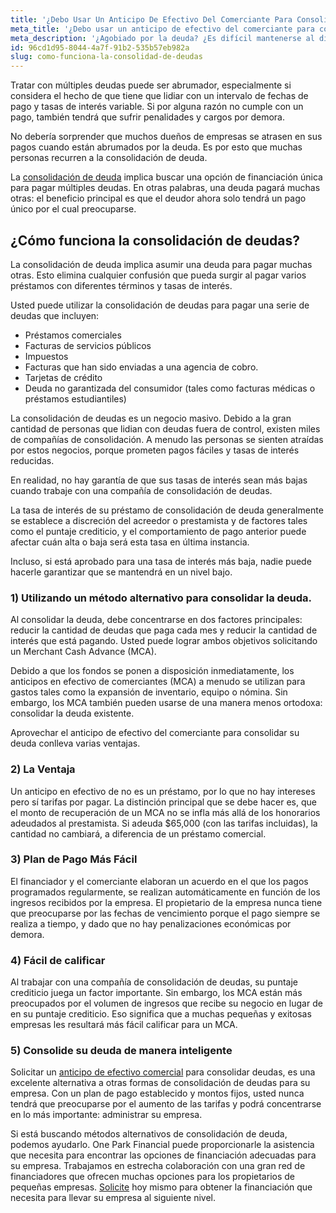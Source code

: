 ```yaml
---
title: '¿Debo Usar Un Anticipo De Efectivo Del Comerciante Para Consolidar Deudas?'
meta_title: '¿Debo usar un anticipo de efectivo del comerciante para consolidar deudas?'
meta_description: '¿Agobiado por la deuda? ¿Es difícil mantenerse al día con los pagos? Sacar un anticipo de efectivo del comerciante puede ser la opción que está buscando para consolidar su deuda en porciones digeribles y manejables.'
id: 96cd1d95-8044-4a7f-91b2-535b57eb982a
slug: como-funciona-la-consolidad-de-deudas
---
```

Tratar con múltiples deudas puede ser abrumador, especialmente si considera el hecho de que tiene que lidiar con un intervalo de fechas de pago y tasas de interés variable. Si por alguna razón no cumple con un pago, también tendrá que sufrir penalidades y cargos por demora. 

No debería sorprender que muchos dueños de empresas se atrasen en sus pagos cuando están abrumados por la deuda. Es por esto que muchas personas recurren a la consolidación de deuda.  

La [consolidación de deuda](https://www.oneparkfinancial.com/es/articulos/dueda-empresarial-buena-o-mala) implica buscar una opción de financiación única para pagar múltiples deudas. En otras palabras, una deuda pagará muchas otras: el beneficio principal es que el deudor ahora solo tendrá un pago único por el cual preocuparse. 

## ¿Cómo funciona la consolidación de deudas?

La consolidación de deuda implica asumir una deuda para pagar muchas otras. Esto elimina cualquier confusión que pueda surgir al pagar varios préstamos con diferentes términos y tasas de interés. 

Usted puede utilizar la consolidación de deudas para pagar una serie de deudas que incluyen:

- 	Préstamos comerciales
- 	Facturas de servicios públicos
- 	Impuestos
- 	Facturas que han sido enviadas a una agencia de cobro.
- 	Tarjetas de crédito
- 	Deuda no garantizada del consumidor (tales como facturas médicas o préstamos estudiantiles)

La consolidación de deudas es un negocio masivo. Debido a la gran cantidad de personas que lidian con deudas fuera de control, existen miles de compañías de consolidación. A menudo las personas se sienten atraídas por estos negocios, porque prometen pagos fáciles y tasas de interés reducidas. 

En realidad, no hay garantía de que sus tasas de interés sean más bajas cuando trabaje con una compañía de consolidación de deudas. 

La tasa de interés de su préstamo de consolidación de deuda generalmente se establece a discreción del acreedor o prestamista y de factores tales como el puntaje crediticio, y el comportamiento de pago anterior puede afectar cuán alta o baja será esta tasa en última instancia. 

Incluso, si está aprobado para una tasa de interés más baja, nadie puede hacerle garantizar que se mantendrá en un nivel bajo. 

### 1)	Utilizando un método alternativo para consolidar la deuda.

Al consolidar la deuda, debe concentrarse en dos factores principales: reducir la cantidad de deudas que paga cada mes y reducir la cantidad de interés que está pagando. Usted puede lograr ambos objetivos solicitando un Merchant Cash Advance (MCA). 

Debido a que los fondos se ponen a disposición inmediatamente, los anticipos en efectivo de  comerciantes (MCA) a menudo se utilizan para gastos tales como la expansión de inventario, equipo o nómina. Sin embargo, los MCA también pueden usarse de una manera menos ortodoxa: consolidar la deuda existente. 

Aprovechar el anticipo de efectivo del comerciante para consolidar su deuda conlleva varias ventajas. 

### 2)	La Ventaja

Un anticipo en efectivo de  no es un préstamo, por lo que no hay intereses pero sí tarifas por pagar.  La distinción principal que se debe hacer es, que el monto de recuperación de un MCA no se infla más allá de los honorarios adeudados al prestamista. Si adeuda $65,000 (con las tarifas incluidas), la cantidad no cambiará, a diferencia de un préstamo comercial. 

### 3)	Plan de Pago Más Fácil

El financiador y el comerciante elaboran un acuerdo en el que los pagos programados regularmente, se realizan automáticamente en función de los ingresos recibidos por la empresa. El propietario de la empresa nunca tiene que preocuparse por las fechas de vencimiento porque el pago siempre se realiza a tiempo, y dado que no hay penalizaciones económicas por demora.

### 4)	Fácil de calificar

Al trabajar con una compañía de consolidación de deudas, su puntaje crediticio juega un factor importante. Sin embargo, los MCA están más preocupados por el volumen de ingresos que recibe su negocio en lugar de en su puntaje crediticio. Eso significa que a muchas pequeñas y exitosas empresas les resultará más fácil calificar para un MCA. 

### 5)	Consolide su deuda de manera inteligente

Solicitar un [anticipo de efectivo comercial](https://www.oneparkfinancial.com/es/preaprob) para consolidar deudas, es una excelente alternativa a otras formas de consolidación de deudas para su empresa. Con un plan de pago establecido y montos fijos, usted nunca tendrá que preocuparse por el aumento de las tarifas y podrá concentrarse en lo más importante: administrar su empresa. 

Si está buscando métodos alternativos de consolidación de deuda, podemos ayudarlo. One Park Financial puede proporcionarle la asistencia que necesita para encontrar las opciones de financiación adecuadas para su empresa. Trabajamos en estrecha colaboración con una gran red de financiadores que ofrecen muchas opciones para los propietarios de pequeñas empresas. [Solicite](https://www.oneparkfinancial.com/es/) hoy mismo para obtener la financiación que necesita para llevar su empresa al siguiente nivel.